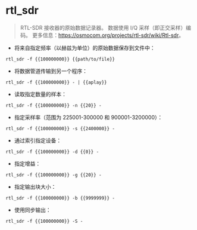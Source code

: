 # rtl_sdr

> RTL-SDR 接收器的原始数据记录器。
> 数据使用 I/Q 采样（即正交采样）编码。
> 更多信息：<https://osmocom.org/projects/rtl-sdr/wiki/Rtl-sdr>。

- 将来自指定频率（以赫兹为单位）的原始数据保存到文件中：

`rtl_sdr -f {{100000000}} {{path/to/file}}`

- 将数据管道传输到另一个程序：

`rtl_sdr -f {{100000000}} - | {{aplay}}`

- 读取指定数量的样本：

`rtl_sdr -f {{100000000}} -n {{20}} -`

- 指定采样率（范围为 225001-300000 和 900001-3200000）：

`rtl_sdr -f {{100000000}} -s {{2400000}} -`

- 通过索引指定设备：

`rtl_sdr -f {{100000000}} -d {{0}} -`

- 指定增益：

`rtl_sdr -f {{100000000}} -g {{20}} -`

- 指定输出块大小：

`rtl_sdr -f {{100000000}} -b {{9999999}} -`

- 使用同步输出：

`rtl_sdr -f {{100000000}} -S -`